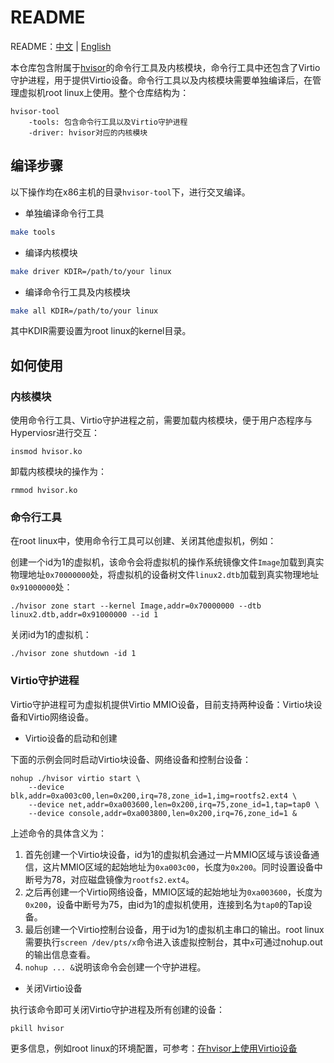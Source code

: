 # README
README：[中文](./README-zh.md) | [English](./README.md)

本仓库包含附属于[hvisor](https://github.com/syswonder/hvisor)的命令行工具及内核模块，命令行工具中还包含了Virtio守护进程，用于提供Virtio设备。命令行工具以及内核模块需要单独编译后，在管理虚拟机root linux上使用。整个仓库结构为：

```
hvisor-tool
	-tools: 包含命令行工具以及Virtio守护进程
	-driver: hvisor对应的内核模块
```

## 编译步骤

以下操作均在x86主机的目录`hvisor-tool`下，进行交叉编译。

* 单独编译命令行工具

```bash
make tools
```

* 编译内核模块

```bash
make driver KDIR=/path/to/your linux
```

* 编译命令行工具及内核模块

```bash
make all KDIR=/path/to/your linux
```

其中KDIR需要设置为root linux的kernel目录。

## 如何使用

### 内核模块

使用命令行工具、Virtio守护进程之前，需要加载内核模块，便于用户态程序与Hyperviosr进行交互：

```
insmod hvisor.ko
```

卸载内核模块的操作为：

```
rmmod hvisor.ko
```

### 命令行工具

在root linux中，使用命令行工具可以创建、关闭其他虚拟机，例如：

创建一个id为1的虚拟机，该命令会将虚拟机的操作系统镜像文件`Image`加载到真实物理地址`0x70000000`处，将虚拟机的设备树文件`linux2.dtb`加载到真实物理地址`0x91000000`处：

```
./hvisor zone start --kernel Image,addr=0x70000000 --dtb linux2.dtb,addr=0x91000000 --id 1
```

关闭id为1的虚拟机：

```
./hvisor zone shutdown -id 1
```

### Virtio守护进程

Virtio守护进程可为虚拟机提供Virtio MMIO设备，目前支持两种设备：Virtio块设备和Virtio网络设备。

* Virtio设备的启动和创建

下面的示例会同时启动Virtio块设备、网络设备和控制台设备：

```
nohup ./hvisor virtio start \
	--device blk,addr=0xa003c00,len=0x200,irq=78,zone_id=1,img=rootfs2.ext4 \
	--device net,addr=0xa003600,len=0x200,irq=75,zone_id=1,tap=tap0 \
	--device console,addr=0xa003800,len=0x200,irq=76,zone_id=1 &
```

上述命令的具体含义为：

1. 首先创建一个Virtio块设备，id为1的虚拟机会通过一片MMIO区域与该设备通信，这片MMIO区域的起始地址为`0xa003c00`，长度为`0x200`。同时设置设备中断号为78，对应磁盘镜像为`rootfs2.ext4`。
2. 之后再创建一个Virtio网络设备，MMIO区域的起始地址为`0xa003600`，长度为`0x200`，设备中断号为75，由id为1的虚拟机使用，连接到名为`tap0`的Tap设备。
3. 最后创建一个Virtio控制台设备，用于id为1的虚拟机主串口的输出。root linux需要执行`screen /dev/pts/x`命令进入该虚拟控制台，其中`x`可通过nohup.out的输出信息查看。
4. `nohup ... &`说明该命令会创建一个守护进程。

* 关闭Virtio设备

执行该命令即可关闭Virtio守护进程及所有创建的设备：

```
pkill hvisor
```

更多信息，例如root linux的环境配置，可参考：[在hvisor上使用Virtio设备](https://report.syswonder.org/#/2024/20240415_Virtio_devices_tutorial)